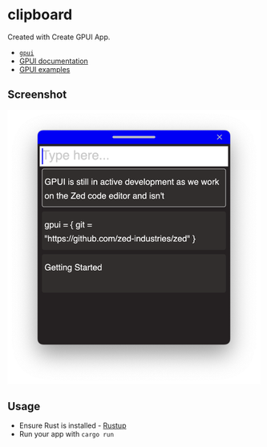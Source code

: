# clipboard

Created with Create GPUI App.

- [`gpui`](https://www.gpui.rs/)
- [GPUI documentation](https://github.com/zed-industries/zed/tree/main/crates/gpui/docs)
- [GPUI examples](https://github.com/zed-industries/zed/tree/main/crates/gpui/examples)

## Screenshot

![Clipboard Application Screenshot](docs/screenshot.png)

## Usage

- Ensure Rust is installed - [Rustup](https://rustup.rs/)
- Run your app with `cargo run`

